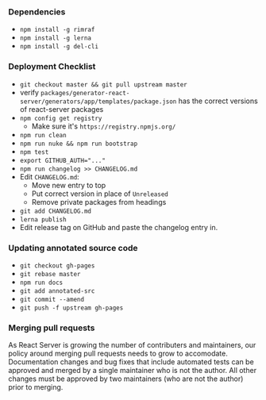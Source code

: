 ### Dependencies

- `npm install -g rimraf`
- `npm install -g lerna`
- `npm install -g del-cli`

### Deployment Checklist

- `git checkout master && git pull upstream master`
- verify `packages/generator-react-server/generators/app/templates/package.json` has the
  correct versions of react-server packages
- `npm config get registry`
    - Make sure it's `https://registry.npmjs.org/`
- `npm run clean`
- `npm run nuke && npm run bootstrap`
- `npm test`
- `export GITHUB_AUTH="..."`
- `npm run changelog >> CHANGELOG.md`
- Edit `CHANGELOG.md`:
    - Move new entry to top
    - Put correct version in place of `Unreleased`
    - Remove private packages from headings
- `git add CHANGELOG.md`
- `lerna publish`
- Edit release tag on GitHub and paste the changelog entry in.

### Updating annotated source code

- `git checkout gh-pages`
- `git rebase master`
- `npm run docs`
- `git add annotated-src`
- `git commit --amend`
- `git push -f upstream gh-pages`

### Merging pull requests

As React Server is growing the number of contributers and maintainers, our policy around
merging pull requests needs to grow to accomodate.  Documentation changes and bug fixes
that include automated tests can be approved and merged by a single maintainer who is not
the author. All other changes must be approved by two maintainers (who are not the
author) prior to merging.
